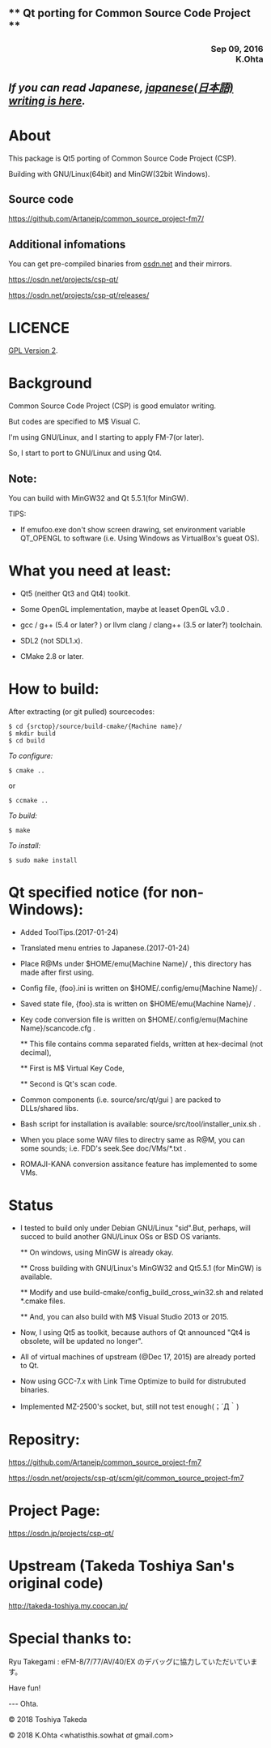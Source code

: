 <H2>** Qt porting for Common Source Code Project **</H2>
<div align="right">
<H3>Sep 09, 2016<BR>
K.Ohta <whatisthis.sowhat _at_ gmail.com></H3>
</div>

## *If you can read Japanese, [japanese(日本語) writing is here](/README.md/).*


About
====

   This package is Qt5 porting of Common Source Code Project (CSP).
   
   Building with GNU/Linux(64bit) and MinGW(32bit Windows).

## Source code
   
<https://github.com/Artanejp/common_source_project-fm7/> 

## Additional infomations
   
You can get pre-compiled binaries from [osdn.net](http://osdn.net) and their mirrors.
    
<https://osdn.net/projects/csp-qt/>  
   
<https://osdn.net/projects/csp-qt/releases/>


LICENCE
======

[GPL Version 2](https://www.gnu.org/licenses/old-licenses/gpl-2.0.en.html).

Background
==========

Common Source Code Project (CSP) is good emulator writing.
   
But codes are specified to M$ Visual C.
   
I'm using GNU/Linux, and I starting to apply FM-7(or later).
   
So, I start to port to GNU/Linux and using Qt4.
   
## Note:

You can build with MinGW32 and Qt 5.5.1(for MinGW).

TIPS:

* If emufoo.exe don't show screen drawing, set environment variable QT_OPENGL to software (i.e. Using Windows as VirtualBox's gueat OS).
     
What you need at least:
=====

* Qt5 (neither Qt3 and Qt4) toolkit.

* Some OpenGL implementation, maybe at leaset OpenGL v3.0 .

* gcc / g++ (5.4 or later? ) or llvm clang / clang++ (3.5 or later?) toolchain.

* SDL2 (not SDL1.x).

* CMake 2.8 or later.

How to build:
=====

After extracting (or git pulled) sourcecodes:

    $ cd {srctop}/source/build-cmake/{Machine name}/
    $ mkdir build
    $ cd build
   
*To configure:*
   
    $ cmake ..
	
 or
   
    $ ccmake ..

*To build:*

    $ make

*To install:*

    $ sudo make install

Qt specified notice (for non-Windows):
====

* Added ToolTips.(2017-01-24)
      
* Translated menu entries to Japanese.(2017-01-24)

* Place R@Ms under $HOME/emu{Machine Name}/ , this directory has made after first using.

* Config file, {foo}.ini is written on $HOME/.config/emu{Machine Name}/ .

* Saved state file, {foo}.sta is written on $HOME/emu{Machine Name}/ .

* Key code conversion file is written on $HOME/.config/emu{Machine Name}/scancode.cfg .

  ** This file contains comma separated fields, written at hex-decimal (not decimal),
 
  ** First is M$ Virtual Key Code,
 
  ** Second is Qt's scan code.
   
* Common components (i.e. source/src/qt/gui ) are packed to DLLs/shared libs.

* Bash script for installation is available: source/src/tool/installer_unix.sh .

* When you place some WAV files to directry same as R@M, you can some sounds; i.e. FDD's seek.See doc/VMs/*.txt .

* ROMAJI-KANA conversion assitance feature has implemented to some VMs.

Status
====

* I tested to build only under Debian GNU/Linux "sid".But, perhaps, will succed to build another GNU/Linux OSs or BSD OS variants.

  ** On windows, using MinGW is already okay.
 
  ** Cross building with GNU/Linux's MinGW32 and Qt5.5.1 (for MinGW) is available.
 
  ** Modify and use build-cmake/config_build_cross_win32.sh and related *.cmake files.
 
  ** And, you can also build with M$ Visual Studio 2013 or 2015.
   
* Now, I using Qt5 as toolkit, because authors of Qt announced "Qt4 is obsolete, will be updated no longer".

* All of virtual machines of upstream (@Dec 17, 2015) are already ported to Qt.

* Now using GCC-7.x with Link Time Optimize to build for distrubuted binaries.

* Implemented MZ-2500's socket, but, still not test enough(；´Д｀)

Repositry:
===

<https://github.com/Artanejp/common_source_project-fm7>
      
<https://osdn.net/projects/csp-qt/scm/git/common_source_project-fm7>

Project Page:
==

<https://osdn.jp/projects/csp-qt/>

Upstream (Takeda Toshiya San's original code)
====

<http://takeda-toshiya.my.coocan.jp/>

Special thanks to:
==

  Ryu Takegami : eFM-8/7/77/AV/40/EX のデバッグに協力していただいています。

Have fun!

--- Ohta.
 
&copy; 2018 Toshiya Takeda

&copy; 2018 K.Ohta <whatisthis.sowhat _at_ gmail.com>

